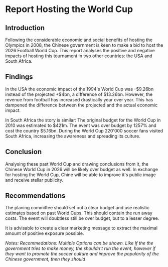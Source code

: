 # Report Hosting the World Cup

## Introduction

Following the considerable economic and social benefits of hosting the Olympics in 2008, the Chinese
government is keen to make a bid to host the 2026 Football World Cup. This report analyses the positive
and negative impacts of hosting this tournament in two other countries: the USA and South Africa.

## Findings

In the USA the economic impact of the 1994's World Cup was -\$9.26bn instead of the projected +\$4bn, a difference of \$13.26bn. However, the revenue from football has increased drastically year over year. This has dampened the difference between the projected and the actual economic impact.

In South Africa the story is similar: The original budget for the World Cup in 2010 was estimated to \$421m. The event was over budget by 1257% and cost the country \$5.16bn. During the World Cup 220'000 soccer fans visited South Africa, increasing the awareness and spreading its culture.

## Conclusion

Analysing these past World Cup and drawing conclusions from it, the Chinese World Cup in 2026 will be likely over budget as well. In exchange for hosting the World Cup, Chine will be able to improve it's public image and receive stellar publicity.

## Recommendations

The planing committee should set out a clear budget and use realistic estimates based on past World Cups. This should contain the run away costs. The event will doubtless still be over budget, but to a lesser degree.

It is advisable to create a clear marketing message to extract the maximal amount of positive exposure possible.

*Notes: Recommedations: Multiple Options can be shown. Like If the the government tries to make money, the shouldn't run the event, however if they want to promote the soccer culture and improve the popularity of the Chinese government, then they should*